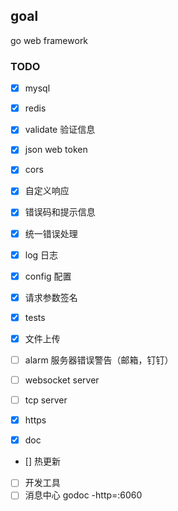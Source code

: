 ## goal
go web framework

### TODO

- [x] mysql
- [x] redis
- [x] validate 验证信息
- [x] json web token
- [x] cors
- [x] 自定义响应
- [x] 错误码和提示信息
- [x] 统一错误处理
- [x] log 日志
- [x] config 配置
- [x] 请求参数签名
- [x] tests

- [x] 文件上传

- [ ] alarm 服务器错误警告（邮箱，钉钉）
- [ ] websocket server
- [ ] tcp server
- [x] https
- [x] doc
- [] 热更新
- [ ] 开发工具
- [ ] 消息中心
godoc -http=:6060